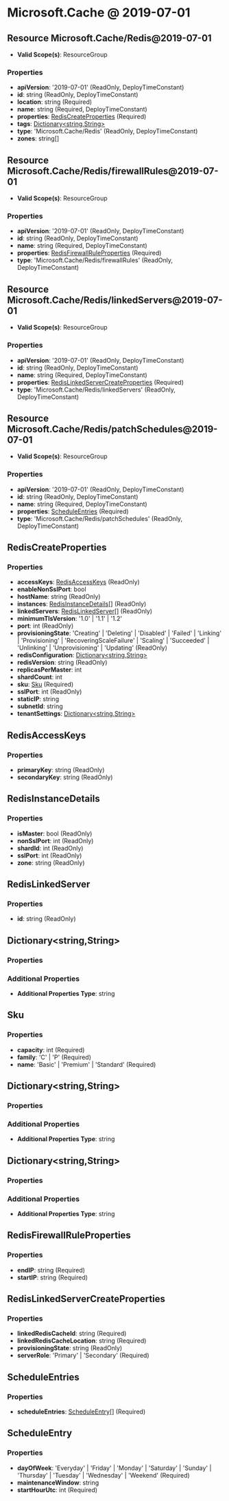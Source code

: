 # Microsoft.Cache @ 2019-07-01

## Resource Microsoft.Cache/Redis@2019-07-01
* **Valid Scope(s)**: ResourceGroup
### Properties
* **apiVersion**: '2019-07-01' (ReadOnly, DeployTimeConstant)
* **id**: string (ReadOnly, DeployTimeConstant)
* **location**: string (Required)
* **name**: string (Required, DeployTimeConstant)
* **properties**: [RedisCreateProperties](#rediscreateproperties) (Required)
* **tags**: [Dictionary<string,String>](#dictionarystringstring)
* **type**: 'Microsoft.Cache/Redis' (ReadOnly, DeployTimeConstant)
* **zones**: string[]

## Resource Microsoft.Cache/Redis/firewallRules@2019-07-01
* **Valid Scope(s)**: ResourceGroup
### Properties
* **apiVersion**: '2019-07-01' (ReadOnly, DeployTimeConstant)
* **id**: string (ReadOnly, DeployTimeConstant)
* **name**: string (Required, DeployTimeConstant)
* **properties**: [RedisFirewallRuleProperties](#redisfirewallruleproperties) (Required)
* **type**: 'Microsoft.Cache/Redis/firewallRules' (ReadOnly, DeployTimeConstant)

## Resource Microsoft.Cache/Redis/linkedServers@2019-07-01
* **Valid Scope(s)**: ResourceGroup
### Properties
* **apiVersion**: '2019-07-01' (ReadOnly, DeployTimeConstant)
* **id**: string (ReadOnly, DeployTimeConstant)
* **name**: string (Required, DeployTimeConstant)
* **properties**: [RedisLinkedServerCreateProperties](#redislinkedservercreateproperties) (Required)
* **type**: 'Microsoft.Cache/Redis/linkedServers' (ReadOnly, DeployTimeConstant)

## Resource Microsoft.Cache/Redis/patchSchedules@2019-07-01
* **Valid Scope(s)**: ResourceGroup
### Properties
* **apiVersion**: '2019-07-01' (ReadOnly, DeployTimeConstant)
* **id**: string (ReadOnly, DeployTimeConstant)
* **name**: string (Required, DeployTimeConstant)
* **properties**: [ScheduleEntries](#scheduleentries) (Required)
* **type**: 'Microsoft.Cache/Redis/patchSchedules' (ReadOnly, DeployTimeConstant)

## RedisCreateProperties
### Properties
* **accessKeys**: [RedisAccessKeys](#redisaccesskeys) (ReadOnly)
* **enableNonSslPort**: bool
* **hostName**: string (ReadOnly)
* **instances**: [RedisInstanceDetails](#redisinstancedetails)[] (ReadOnly)
* **linkedServers**: [RedisLinkedServer](#redislinkedserver)[] (ReadOnly)
* **minimumTlsVersion**: '1.0' | '1.1' | '1.2'
* **port**: int (ReadOnly)
* **provisioningState**: 'Creating' | 'Deleting' | 'Disabled' | 'Failed' | 'Linking' | 'Provisioning' | 'RecoveringScaleFailure' | 'Scaling' | 'Succeeded' | 'Unlinking' | 'Unprovisioning' | 'Updating' (ReadOnly)
* **redisConfiguration**: [Dictionary<string,String>](#dictionarystringstring)
* **redisVersion**: string (ReadOnly)
* **replicasPerMaster**: int
* **shardCount**: int
* **sku**: [Sku](#sku) (Required)
* **sslPort**: int (ReadOnly)
* **staticIP**: string
* **subnetId**: string
* **tenantSettings**: [Dictionary<string,String>](#dictionarystringstring)

## RedisAccessKeys
### Properties
* **primaryKey**: string (ReadOnly)
* **secondaryKey**: string (ReadOnly)

## RedisInstanceDetails
### Properties
* **isMaster**: bool (ReadOnly)
* **nonSslPort**: int (ReadOnly)
* **shardId**: int (ReadOnly)
* **sslPort**: int (ReadOnly)
* **zone**: string (ReadOnly)

## RedisLinkedServer
### Properties
* **id**: string (ReadOnly)

## Dictionary<string,String>
### Properties
### Additional Properties
* **Additional Properties Type**: string

## Sku
### Properties
* **capacity**: int (Required)
* **family**: 'C' | 'P' (Required)
* **name**: 'Basic' | 'Premium' | 'Standard' (Required)

## Dictionary<string,String>
### Properties
### Additional Properties
* **Additional Properties Type**: string

## Dictionary<string,String>
### Properties
### Additional Properties
* **Additional Properties Type**: string

## RedisFirewallRuleProperties
### Properties
* **endIP**: string (Required)
* **startIP**: string (Required)

## RedisLinkedServerCreateProperties
### Properties
* **linkedRedisCacheId**: string (Required)
* **linkedRedisCacheLocation**: string (Required)
* **provisioningState**: string (ReadOnly)
* **serverRole**: 'Primary' | 'Secondary' (Required)

## ScheduleEntries
### Properties
* **scheduleEntries**: [ScheduleEntry](#scheduleentry)[] (Required)

## ScheduleEntry
### Properties
* **dayOfWeek**: 'Everyday' | 'Friday' | 'Monday' | 'Saturday' | 'Sunday' | 'Thursday' | 'Tuesday' | 'Wednesday' | 'Weekend' (Required)
* **maintenanceWindow**: string
* **startHourUtc**: int (Required)

